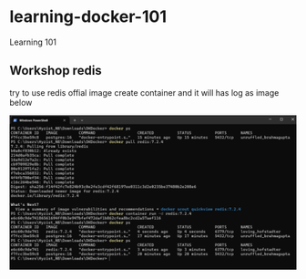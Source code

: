 # learning-docker-101
Learning 101

## Workshop redis

try to use redis offial image create container and it will has log as image below

![alt text](redis.PNG)
